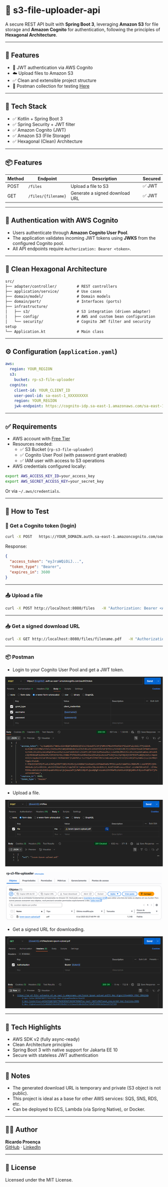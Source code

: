 # 📁 s3-file-uploader-api

A secure REST API built with **Spring Boot 3**, leveraging **Amazon S3** for file storage and **Amazon Cognito** for authentication, following the principles of **Hexagonal Architecture**.

---

## 📌 Features

- 🔐 JWT authentication via AWS Cognito
- ☁️ Upload files to Amazon S3
- ✅ Clean and extensible project structure
- 🧪 Postman collection for testing [Here](src/main/resources/postman/s3-file-uploader-api.postman_collection.json)

---

## 🚀 Tech Stack

- ✅ Kotlin + Spring Boot 3
- ✅ Spring Security + JWT filter
- ✅ Amazon Cognito (JWT)
- ✅ Amazon S3 (File Storage)
- ✅ Hexagonal (Clean) Architecture

---

## 📦 Features

| Method | Endpoint             | Description                           | Secured |
|--------|----------------------|---------------------------------------|---------|
| POST   | `/files`             | Upload a file to S3                   | ✅ JWT   |
| GET    | `/files/{filename}`  | Generate a signed download URL        | ✅ JWT   |

---

## 🔐 Authentication with AWS Cognito

- Users authenticate through **Amazon Cognito User Pool**.
- The application validates incoming JWT tokens using **JWKS** from the configured Cognito pool.
- All API endpoints require `Authorization: Bearer <token>`.

---

## 🧱 Clean Hexagonal Architecture

```
src/
├── adapter/controller/         # REST controllers
├── application/service/        # Use cases
├── domain/model/               # Domain models
├── domain/port/                # Interfaces (ports)
├── infrastructure/
│   ├── s3/                     # S3 integration (driven adapter)
│   ├── config/                 # AWS and custom bean configuration
│   └── security/               # Cognito JWT filter and security setup
└── Application.kt              # Main class
```

---

## ⚙️ Configuration (`application.yaml`)

```yaml
aws:
  region: YOUR_REGION
  s3:
    bucket: rp-s3-file-uploader
  cognito:
    client-id: YOUR_CLIENT_ID
    user-pool-id: sa-east-1_XXXXXXXXX
    region: YOUR_REGION
    jwk-endpoint: https://cognito-idp.sa-east-1.amazonaws.com/sa-east-1_XXXXXXXXX/.well-known/jwks.json
```

---

## ✅ Requirements

- AWS account with [Free Tier](https://aws.amazon.com/free/)
- Resources needed:
  - ✅ S3 Bucket (`rp-s3-file-uploader`)
  - ✅ Cognito User Pool (with password grant enabled)
  - ✅ IAM user with access to S3 operations
- AWS credentials configured locally:
  
```bash
export AWS_ACCESS_KEY_ID=your_access_key
export AWS_SECRET_ACCESS_KEY=your_secret_key
```

Or via `~/.aws/credentials`.

---

## 🧪 How to Test

### 🔐 Get a Cognito token (login)

```bash
curl -X POST   https://YOUR_DOMAIN.auth.sa-east-1.amazoncognito.com/oauth2/token   -H "Content-Type: application/x-www-form-urlencoded"   -d "grant_type=password&client_id=YOUR_CLIENT_ID&username=admin&password=YOUR_PASSWORD"
```

Response:
```json
{
  "access_token": "eyJraWQiOiJ...",
  "token_type": "Bearer",
  "expires_in": 3600
}
```

---

### 📤 Upload a file

```bash
curl -X POST http://localhost:8080/files   -H "Authorization: Bearer <ACCESS_TOKEN>"   -F "file=@/path/to/your/file.pdf"
```

---

### 📥 Get a signed download URL

```bash
curl -X GET http://localhost:8080/files/filename.pdf   -H "Authorization: Bearer <ACCESS_TOKEN>"
```

---

### 📦 Postman

- Login to your Cognito User Pool and get a JWT token.

![](/src/main/resources/img/login_cognito.png)

- Upload a file.

![](/src/main/resources/img/upload_s3.png)

![](/src/main/resources/img/dashboard_s3.png)

- Get a signed URL for downloading.

![](/src/main/resources/img/file_s3.png)

---

## 🧰 Tech Highlights

- AWS SDK v2 (fully async-ready)
- Clean Architecture principles
- Spring Boot 3 with native support for Jakarta EE 10
- Secure with stateless JWT authentication

---

## 📌 Notes

- The generated download URL is temporary and private (S3 object is not public).
- This project is ideal as a base for other AWS services: SQS, SNS, RDS, etc.
- Can be deployed to ECS, Lambda (via Spring Native), or Docker.

---

## 👨‍💻 Author

**Ricardo Proença**  
[GitHub](https://github.com/rpdesenvolve) · [LinkedIn](https://www.linkedin.com/in/ricardoproenca-dev/)

---

## 📄 License

Licensed under the MIT License.